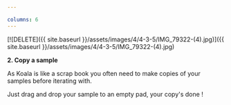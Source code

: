 ```yaml
---

columns: 6
---
```


[![DELETE]({{ site.baseurl }}/assets/images/4/4-3-5/IMG_79322-(4).jpg)]({{
site.baseurl }}/assets/images/4/4-3-5/IMG_79322-(4).jpg)

**2. Copy a sample**

As Koala is like a scrap book you often need to make copies of your samples before iterating with.


Just drag and drop your sample to an empty pad, your copy's done !
